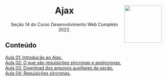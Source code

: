 <div align="center">
<a href="https://github.com/monicaquintal" target="_blank"><img align="right" width="120px" src="https://res.cloudinary.com/practicaldev/image/fetch/s--eY5Y_t8t--/c_imagga_scale,f_auto,fl_progressive,h_420,q_auto,w_1000/https://cdn.artandlogic.com/wp-content/uploads/2000px-AJAX_logo_by_gengns.svg_.png" /></a>
<h1>Ajax</h1>
<p>Seção 14 do Curso Desenvolvimento Web Completo 2022.</p>
</div>

## Conteúdo

[Aula 01: Introdução ao Ajax.](./aulas/aula01.md)<br>
[Aula 02: O que são requisições síncronas e assíncronas.](./aulas/aula02.md)<br>
[Aula 03: Download dos arquivos auxiliares da seção.](./aulas/aula03.md)<br>
[Aula 04: Requisições síncronas.](./aulas/aula04.md)<br>